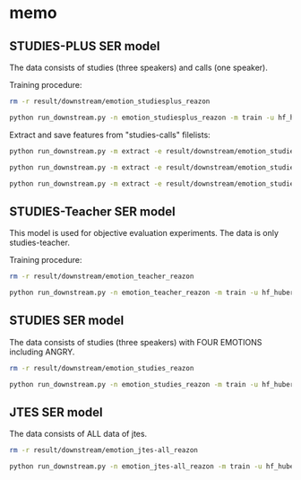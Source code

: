 # memo

## STUDIES-PLUS SER model

The data consists of studies (three speakers) and calls (one speaker).

Training procedure:

```bash
rm -r result/downstream/emotion_studiesplus_reazon

python run_downstream.py -n emotion_studiesplus_reazon -m train -u hf_hubert_custom -k rinna/japanese-hubert-base -d emotion_studiesplus -c downstream/emotion_studiesplus/config.yaml
```

Extract and save features from "studies-calls" filelists:

```bash
python run_downstream.py -m extract -e result/downstream/emotion_studiesplus_reazon/dev-best.ckpt --extract_file downstream/emotion_studiesplus/meta_data/train_meta_data.json

python run_downstream.py -m extract -e result/downstream/emotion_studiesplus_reazon/dev-best.ckpt --extract_file downstream/emotion_studiesplus/meta_data/val_meta_data.json

python run_downstream.py -m extract -e result/downstream/emotion_studiesplus_reazon/dev-best.ckpt --extract_file downstream/emotion_studiesplus/meta_data/test_meta_data.json
```

## STUDIES-Teacher SER model

This model is used for objective evaluation experiments.
The data is only studies-teacher.

Training procedure:

```bash
rm -r result/downstream/emotion_teacher_reazon

python run_downstream.py -n emotion_teacher_reazon -m train -u hf_hubert_custom -k rinna/japanese-hubert-base -d emotion_teacher -c downstream/emotion_teacher/config.yaml
```

## STUDIES SER model

The data consists of studies (three speakers) with FOUR EMOTIONS including ANGRY.

```bash
rm -r result/downstream/emotion_studies_reazon

python run_downstream.py -n emotion_studies_reazon -m train -u hf_hubert_custom -k rinna/japanese-hubert-base -d emotion_studies -c downstream/emotion_studies/config.yaml
```

## JTES SER model

The data consists of ALL data of jtes.

```bash
rm -r result/downstream/emotion_jtes-all_reazon

python run_downstream.py -n emotion_jtes-all_reazon -m train -u hf_hubert_custom -k rinna/japanese-hubert-base -d emotion_jtes-all -c downstream/emotion_jtes-all/config.yaml
```
